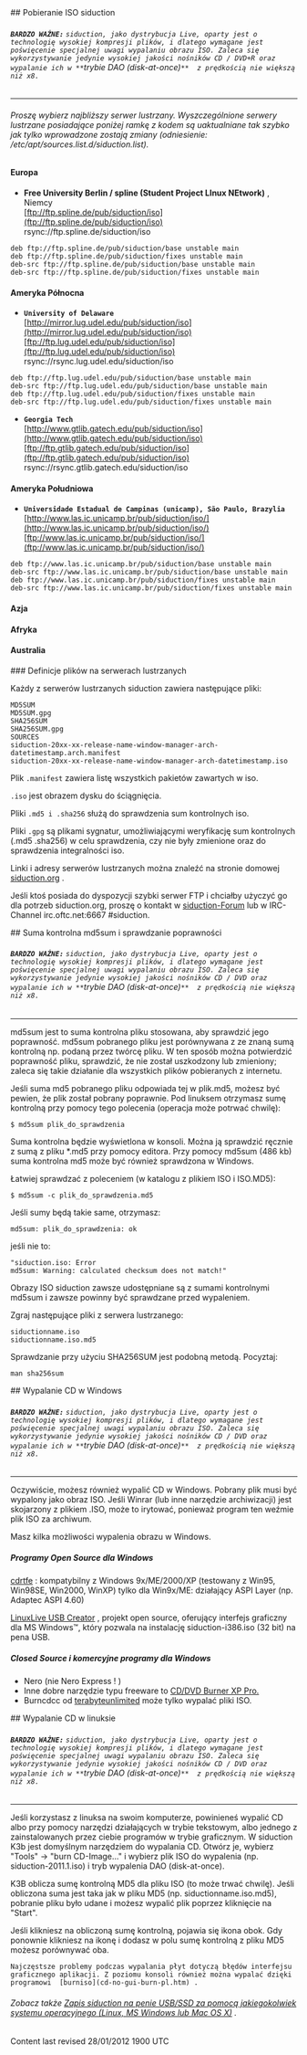 <div id="main-page"></div>
<div class="divider" id="download-siduction"></div>
## Pobieranie ISO siduction

###### **`BARDZO WAŻNE:`** `siduction, jako dystrybucja Live, oparty jest o technologię wysokiej kompresji plików, i dlatego wymagane jest poświęcenie specjalnej uwagi wypalaniu obrazu ISO. Zaleca się wykorzystywanie jedynie wysokiej jakości nośników CD / DVD+R oraz wypalanie ich w **`trybie DAO (disk-at-once)`**  z prędkością nie większą niż x8.` 


---

###### Proszę wybierz najbliższy serwer lustrzany. Wyszczególnione serwery lustrzane posiadające poniżej ramkę z kodem są uaktualniane tak szybko jak tylko wprowadzone zostają zmiany (odniesienie: /etc/apt/sources.list.d/siduction.list).

#### Europa

+  **Free University Berlin / spline (Student Project LInux NEtwork)** , Niemcy  
    [ftp://ftp.spline.de/pub/siduction/iso](ftp://ftp.spline.de/pub/siduction/iso)   
   rsync://ftp.spline.de/siduction/iso  

~~~  
deb ftp://ftp.spline.de/pub/siduction/base unstable main  
deb ftp://ftp.spline.de/pub/siduction/fixes unstable main  
deb-src ftp://ftp.spline.de/pub/siduction/base unstable main  
deb-src ftp://ftp.spline.de/pub/siduction/fixes unstable main  
~~~

#### Ameryka Północna

+  **`University of Delaware`**   
    [http://mirror.lug.udel.edu/pub/siduction/iso](http://mirror.lug.udel.edu/pub/siduction/iso)   
    [ftp://ftp.lug.udel.edu/pub/siduction/iso](ftp://ftp.lug.udel.edu/pub/siduction/iso) rsync://rsync.lug.udel.edu/siduction/iso  

~~~  
deb ftp://ftp.lug.udel.edu/pub/siduction/base unstable main  
deb-src ftp://ftp.lug.udel.edu/pub/siduction/base unstable main  
deb ftp://ftp.lug.udel.edu/pub/siduction/fixes unstable main  
deb-src ftp://ftp.lug.udel.edu/pub/siduction/fixes unstable main  
~~~

+  **`Georgia Tech`**   
    [http://www.gtlib.gatech.edu/pub/siduction/iso](http://www.gtlib.gatech.edu/pub/siduction/iso)   
    [ftp://ftp.gtlib.gatech.edu/pub/siduction/iso](ftp://ftp.gtlib.gatech.edu/pub/siduction/iso) rsync://rsync.gtlib.gatech.edu/siduction/iso  

#### Ameryka Południowa

+  **`Universidade Estadual de Campinas (unicamp), São Paulo, Brazylia`**   
    [http://www.las.ic.unicamp.br/pub/siduction/iso/](http://www.las.ic.unicamp.br/pub/siduction/iso/)   
    [ftp://www.las.ic.unicamp.br/pub/siduction/iso/](ftp://www.las.ic.unicamp.br/pub/siduction/iso/)   

~~~  
deb ftp://www.las.ic.unicamp.br/pub/siduction/base unstable main  
deb-src ftp://www.las.ic.unicamp.br/pub/siduction/base unstable main  
deb ftp://www.las.ic.unicamp.br/pub/siduction/fixes unstable main  
deb-src ftp://www.las.ic.unicamp.br/pub/siduction/fixes unstable main  
~~~

#### Azja

#### Afryka

#### Australia

<div class="divider" id="siduction-def"></div>
### Definicje plików na serwerach lustrzanych

Każdy z serwerów lustrzanych siduction zawiera następujące pliki:

~~~  
MD5SUM  
MD5SUM.gpg  
SHA256SUM  
SHA256SUM.gpg  
SOURCES  
siduction-20xx-xx-release-name-window-manager-arch-datetimestamp.arch.manifest  
siduction-20xx-xx-release-name-window-manager-arch-datetimestamp.iso  
~~~

Plik `.manifest`  zawiera listę wszystkich pakietów zawartych w iso. 

`.iso`  jest obrazem dysku do ściągnięcia. 

Pliki `.md5 i .sha256`  służą do sprawdzenia sum kontrolnych iso.

Pliki `.gpg`  są plikami sygnatur, umożliwiającymi weryfikację sum kontrolnych (.md5 .sha256) w celu sprawdzenia, czy nie były zmienione oraz do sprawdzenia integralności iso.

Linki i adresy serwerów lustrzanych można znaleźć na stronie domowej  [siduction.org](http://siduction.org/index.php?module=inhalt&amp;func=view&amp;pid=2) .

Jeśli ktoś posiada do dyspozycji szybki serwer FTP i chciałby użyczyć go dla potrzeb siduction.org, proszę o kontakt w  [siduction-Forum](http://siduction.org/)  lub w IRC-Channel irc.oftc.net:6667 #siduction.

<div class="divider" id="md5"></div>
## Suma kontrolna md5sum i sprawdzanie poprawności

###### **`BARDZO WAŻNE:`** `siduction, jako dystrybucja Live, oparty jest o technologię wysokiej kompresji plików, i dlatego wymagane jest poświęcenie specjalnej uwagi wypalaniu obrazu ISO. Zaleca się wykorzystywanie jedynie wysokiej jakości nośników CD / DVD oraz wypalanie ich w **`trybie DAO (disk-at-once)`**  z prędkością nie większą niż x8.` 


---

md5sum jest to suma kontrolna pliku stosowana, aby sprawdzić jego poprawność. md5sum pobranego pliku jest porównywana z ze znaną sumą kontrolną np. podaną przez twórcę pliku. W ten sposób można potwierdzić poprawność pliku, sprawdzić, że nie został uszkodzony lub zmieniony; zaleca się takie działanie dla wszystkich plików pobieranych z internetu.

Jeśli suma md5 pobranego pliku odpowiada tej w plik.md5, możesz być pewien, że plik został pobrany poprawnie. Pod linuksem otrzymasz sumę kontrolną przy pomocy tego polecenia (operacja może potrwać chwilę):

~~~  
$ md5sum plik_do_sprawdzenia  
~~~

Suma kontrolna będzie wyświetlona w konsoli. Można ją sprawdzić ręcznie z sumą z pliku *.md5 przy pomocy editora. Przy pomocy md5sum (486 kb) suma kontrolna md5 może być również sprawdzona w Windows.

Łatwiej sprawdzać z poleceniem (w katalogu z plikiem ISO i ISO.MD5):

~~~  
$ md5sum -c plik_do_sprawdzenia.md5  
~~~

Jeśli sumy będą takie same, otrzymasz:

~~~  
md5sum: plik_do_sprawdzenia: ok  
~~~

jeśli nie to:

~~~  
"siduction.iso: Error  
md5sum: Warning: calculated checksum does not match!"  
~~~

Obrazy ISO siduction zawsze udostępniane są z sumami kontrolnymi md5sum i zawsze powinny być sprawdzane przed wypaleniem. 

Zgraj następujące pliki z serwera lustrzanego:

~~~  
siductionname.iso  
siductionname.iso.md5  
~~~

Sprawdzanie przy użyciu SHA256SUM jest podobną metodą. Pocyztaj:

~~~  
man sha256sum  
~~~

<div class="divider" id="burn-nero"></div>
## Wypalanie CD w Windows

###### **`BARDZO WAŻNE:`** `siduction, jako dystrybucja Live, oparty jest o technologię wysokiej kompresji plików, i dlatego wymagane jest poświęcenie specjalnej uwagi wypalaniu obrazu ISO. Zaleca się wykorzystywanie jedynie wysokiej jakości nośników CD / DVD oraz wypalanie ich w **`trybie DAO (disk-at-once)`**  z prędkością nie większą niż x8.` 


---

Oczywiście, możesz również wypalić CD w Windows. Pobrany plik musi być wypalony jako obraz ISO. Jeśli Winrar (lub inne narzędzie archiwizacji) jest skojarzony z plikiem .ISO, może to irytować, ponieważ program ten weźmie plik ISO za archiwum. 

Masz kilka możliwości wypalenia obrazu w Windows.

##### Programy Open Source dla Windows

 [cdrtfe](http://cdrtfe.sourceforge.net/) : kompatybilny z Windows 9x/ME/2000/XP (testowany z Win95, Win98SE, Win2000, WinXP) tylko dla Win9x/ME: działający ASPI Layer (np. Adaptec ASPI 4.60)

 [LinuxLive USB Creator](http://www.linuxliveusb.com) , projekt open source, oferujący interfejs graficzny dla MS Windows&#8482;, który pozwala na instalację siduction-i386.iso (32 bit) na pena USB.

##### Closed Source i komercyjne programy dla Windows

+  Nero (nie Nero Express ! )  
+ Inne dobre narzędzie typu freeware to  [CD/DVD Burner XP Pro.](http://www.cdburnerxp.se/)   
+ Burncdcc od  [terabyteunlimited](http://www.terabyteunlimited.com/utilities.html)  może tylko wypalać pliki ISO.  

<div class="divider" id="burn-linux"></div>
## Wypalanie CD w linuksie

###### **`BARDZO WAŻNE:`** `siduction, jako dystrybucja Live, oparty jest o technologię wysokiej kompresji plików, i dlatego wymagane jest poświęcenie specjalnej uwagi wypalaniu obrazu ISO. Zaleca się wykorzystywanie jedynie wysokiej jakości nośników CD / DVD oraz wypalanie ich w **`trybie DAO (disk-at-once)`**  z prędkością nie większą niż x8.` 


---

Jeśli korzystasz z linuksa na swoim komputerze, powinieneś wypalić CD albo przy pomocy narzędzi działających w trybie tekstowym, albo jednego z zainstalowanych przez ciebie programów w trybie graficznym. W siduction K3b jest domyślnym narzędziem do wypalania CD. Otwórz je, wybierz "Tools" -> "burn CD-Image..." i wybierz plik ISO do wypalenia (np. siduction-2011.1.iso) i tryb wypalenia DAO (disk-at-once).

K3B oblicza sumę kontrolną MD5 dla pliku ISO (to może trwać chwilę). Jeśli obliczona suma jest taka jak w pliku MD5 (np. siductionname.iso.md5), pobranie pliku było udane i możesz wypalić plik poprzez kliknięcie na "Start".

Jeśli klikniesz na obliczoną sumę kontrolną, pojawia się ikona obok. Gdy ponownie klikniesz na ikonę i dodasz w polu sumę kontrolną z pliku MD5 możesz porównywać oba.

`Najczęstsze problemy podczas wypalania płyt dotyczą błędów interfejsu graficznego aplikacji. Z poziomu konsoli również można wypalać dzięki programowi  [burniso](cd-no-gui-burn-pl.htm) .` 

###### Zobacz także  [Zapis siduction na penie USB/SSD za pomocą jakiegokolwiek systemu operacyjnego (Linux, MS Windows lub Mac OS X)](hd-ins-opts-oos-pl.htm#raw-usb) .

<div id="rev">Content last revised 28/01/2012 1900 UTC</div>
